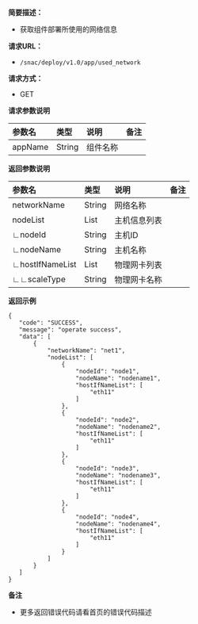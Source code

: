 **简要描述：**

- 获取组件部署所使用的网络信息

**请求URL：**
- `/snac/deploy/v1.0/app/used_network`

**请求方式：**
- GET

 **请求参数说明**

|参数名|类型|说明|备注|
|:-----  |:-----|:-----|:-----|
|appName |String   |组件名称  ||

 **返回参数说明**

|参数名|类型|说明|备注|
|:-----  |:-----|:-----|:-----|
|networkName |String   |网络名称  ||
|nodeList|List|主机信息列表||
|∟nodeId|String|主机ID||
|∟nodeName|String|主机名称||
|∟hostIfNameList|List|物理网卡列表||
|∟∟scaleType|String|物理网卡名称|||

 **返回示例**

 ```
 {
    "code": "SUCCESS",
    "message": "operate success",
    "data": [
        {
            "networkName": "net1",
            "nodeList": [
                {
                    "nodeId": "node1",
                    "nodeName": "nodename1",
                    "hostIfNameList": [
                        "eth11"
                    ]
                },
                {
                    "nodeId": "node2",
                    "nodeName": "nodename2",
                    "hostIfNameList": [
                        "eth11"
                    ]
                },
                {
                    "nodeId": "node3",
                    "nodeName": "nodename3",
                    "hostIfNameList": [
                        "eth11"
                    ]
                },
                {
                    "nodeId": "node4",
                    "nodeName": "nodename4",
                    "hostIfNameList": [
                        "eth11"
                    ]
                }
            ]
        }
    ]
}

 ```


 **备注**

- 更多返回错误代码请看首页的错误代码描述


